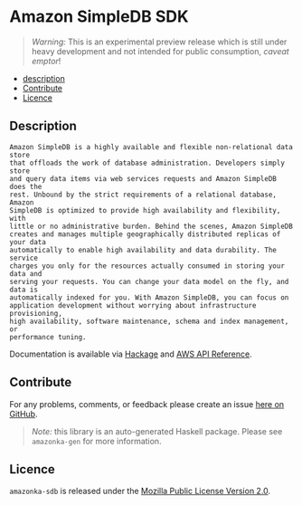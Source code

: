# Amazon SimpleDB SDK

> _Warning:_ This is an experimental preview release which is still under heavy development and not intended for public consumption, _caveat emptor_!

* [description](#description)
* [Contribute](#contribute)
* [Licence](#licence)

## Description

    Amazon SimpleDB is a highly available and flexible non-relational data store
    that offloads the work of database administration. Developers simply store
    and query data items via web services requests and Amazon SimpleDB does the
    rest. Unbound by the strict requirements of a relational database, Amazon
    SimpleDB is optimized to provide high availability and flexibility, with
    little or no administrative burden. Behind the scenes, Amazon SimpleDB
    creates and manages multiple geographically distributed replicas of your data
    automatically to enable high availability and data durability. The service
    charges you only for the resources actually consumed in storing your data and
    serving your requests. You can change your data model on the fly, and data is
    automatically indexed for you. With Amazon SimpleDB, you can focus on
    application development without worrying about infrastructure provisioning,
    high availability, software maintenance, schema and index management, or
    performance tuning.

Documentation is available via [Hackage](http://hackage.haskell.org/package/amazonka-sdb)
and [AWS API Reference](http://docs.aws.amazon.com/AmazonSimpleDB/latest/DeveloperGuide/SDB_API.html).


## Contribute

For any problems, comments, or feedback please create an issue [here on GitHub](https://github.com/brendanhay/amazonka/issues).

> _Note:_ this library is an auto-generated Haskell package. Please see `amazonka-gen` for more information.


## Licence

`amazonka-sdb` is released under the [Mozilla Public License Version 2.0](http://www.mozilla.org/MPL/).
